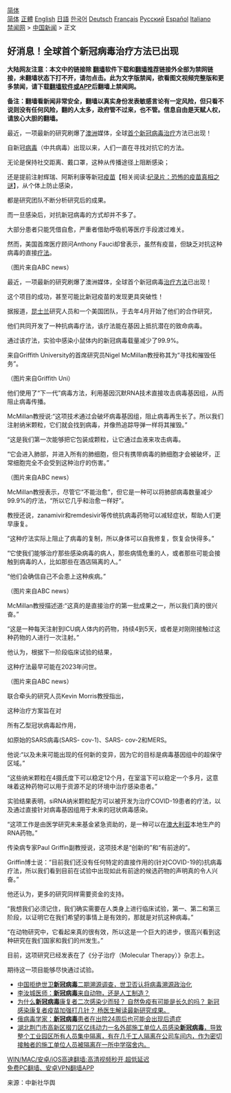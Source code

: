  <!-- 面包屑导航 --> <div class="breadcrumb"><!-- GTranslate: https://gtranslate.io/ -->  <div class="switcher notranslate">  <div class="selected">  <a href="#" onclick="return false;"> 简体</a>  </div>  <div class="option">  <a href="https://www.bannedbook.org" onclick="doGTranslate('zh-CN|zh-CN');jQuery('div.switcher div.selected a').html(jQuery(this).html());return false;" title="简体中文" class="nturl selected"> 简体</a>  <a href="https://www.bannedbook.org/zh-tw/" onclick="doGTranslate('zh-CN|zh-TW');jQuery('div.switcher div.selected a').html(jQuery(this).html());return false;" title="繁體中文" class="nturl"> 正體</a>  <a href="https://www.bannedbook.org/en/" onclick="doGTranslate('zh-CN|en');jQuery('div.switcher div.selected a').html(jQuery(this).html());return false;" title="English" class="nturl"> English</a>  <a href="https://www.bannedbook.org/ja/" onclick="doGTranslate('zh-CN|ja');jQuery('div.switcher div.selected a').html(jQuery(this).html());return false;" title="日本語" class="nturl"> 日語</a>  <a href="https://www.bannedbook.org/ko/" onclick="doGTranslate('zh-CN|ko');jQuery('div.switcher div.selected a').html(jQuery(this).html());return false;" title="한국어" class="nturl"> 한국어</a>  <a href="https://www.bannedbook.org/de/" onclick="doGTranslate('zh-CN|de');jQuery('div.switcher div.selected a').html(jQuery(this).html());return false;" title="Deutsch" class="nturl"> Deutsch</a>  <a href="https://www.bannedbook.org/fr/" onclick="doGTranslate('zh-CN|fr');jQuery('div.switcher div.selected a').html(jQuery(this).html());return false;" title="Français" class="nturl"> Français</a>  <a href="https://www.bannedbook.org/ru/" onclick="doGTranslate('zh-CN|ru');jQuery('div.switcher div.selected a').html(jQuery(this).html());return false;" title="Русский" class="nturl"> Русский</a>  <a href="https://www.bannedbook.org/es/" onclick="doGTranslate('zh-CN|es');jQuery('div.switcher div.selected a').html(jQuery(this).html());return false;" title="Español" class="nturl"> Español</a>  <a href="https://www.bannedbook.org/it/" onclick="doGTranslate('zh-CN|it');jQuery('div.switcher div.selected a').html(jQuery(this).html());return false;" title="Italiano" class="nturl"> Italiano</a>  </div>  </div>      <div class='breadcrumb-sub'><!-- Breadcrumb NavXT 6.3.0 --> <a href="https://www.bannedbook.org/" class="home">禁闻网</a> &gt; <a href="https://www.bannedbook.org/bnews/cnnews/" class="category">中国新闻</a> &gt; 正文</div></div><h2>好消息！全球首个新冠病毒治疗方法已出现</h2> <p class="notice"><b>大陆网友注意：本文中的链接除 <a href="https://github.com/bannedbook/fanqiang" >翻墙</a>软件下载和<a href="https://github.com/killgcd/justmysocks/blob/master/README.md">翻墙推荐</a>链接外全部为禁网链接，未翻墙状态下打不开，请勿点击。此为文字版禁闻，欲看图文视频完整版和更多禁闻，请下载<a href="https://github.com/bannedbook/fanqiang">翻墙软件或APP</a>后翻墙上禁闻网。</p><p>备注：翻墙看新闻非常安全，翻墙以真实身份发表敏感言论有一定风险，但只看不说则没有任何风险，翻的人太多，政府管不过来，也不管。信息自由是天赋人权，请放心大胆的翻墙。</b></p>  <div class="entry"> <p id="summary">最近，一项最新的研究刷爆了<a href="https://www.bannedbook.org/bnews/tag/%e6%be%b3%e6%b4%b2/" class="st_tag internal_tag" rel="tag" title="标签 澳洲 下的日志">澳洲</a>媒体，全球<a href="https://www.bannedbook.org/bnews/tag/%E9%A6%96%E4%B8%AA/" class="st_tag internal_tag" rel="tag" title="标签 首个 下的日志">首个</a><a href="https://www.bannedbook.org/bnews/tag/%e6%96%b0%e5%86%a0%e7%97%85%e6%af%92/" class="st_tag internal_tag" rel="tag" title="标签 新冠病毒 下的日志">新冠病毒</a><a href="https://www.bannedbook.org/bnews/tag/%e6%b2%bb%e7%96%97/" class="st_tag internal_tag" rel="tag" title="标签 治疗 下的日志">治疗</a>方法已出现！</p> <p>自新冠<a href="https://www.bannedbook.org/bnews/tag/%e7%97%85%e6%af%92/" class="st_tag internal_tag" rel="tag" title="标签 病毒 下的日志">病毒</a>（中共病毒）出现以来，人们一直在寻找对抗它的方法。</p> <p>无论是保持社交距离、戴口罩，这种从传播途径上阻断感染；</p> <p>还是提前注射辉瑞、阿斯利康等新冠<span class='wp_keywordlink'><a href="https://www.bannedbook.org/bnews/tculture/20160630/551027.html" title="疫苗" target="_blank">疫苗</a></span>【相关阅读:<a href='https://www.bannedbook.org/bnews/topimagenews/20180408/925060.html' target='_blank'>纪录片：恐怖的疫苗真相之谜</a>】，从个体上防止感染，</p> <p>都是研究团队不断分析研究后的成果。</p> <p>而一旦感染后，对抗新冠病毒的方式却并不多了。</p> <p>大部分患者只能凭借自愈，严重者借助呼吸机等医疗手段渡过难关。</p> <p>然而，美国首席医疗顾问Anthony Fauci却曾表示，虽然有疫苗，但缺乏对抗这种病毒的直接<a href="https://www.bannedbook.org/bnews/tag/%E7%96%97%E6%B3%95/" class="st_tag internal_tag" rel="tag" title="标签 疗法 下的日志">疗法</a>。</p> <p>（图片来自ABC news）</p> <p>最近，一项最新的研究刷爆了澳洲媒体，全球首个新冠病毒<a href="https://www.bannedbook.org/bnews/tag/%E6%B2%BB%E7%96%97%E6%96%B9%E6%B3%95/" class="st_tag internal_tag" rel="tag" title="标签 治疗方法 下的日志">治疗方法</a>已出现！</p> <p>这个项目的成功，甚至可能比新冠疫苗的发现更具突破性！</p> <p>据报道，<a href="https://www.bannedbook.org/bnews/tag/%E6%98%86%E5%A3%AB%E5%85%B0/" class="st_tag internal_tag" rel="tag" title="标签 昆士兰 下的日志">昆士兰</a>研究人员和一个美国团队，于去年4月开始了他们的合作研究，</p>  <p>他们共同开发了一种抗病毒疗法，该疗法能在基因上抵抗潜在的致命病毒。</p> <p>通过该疗法，实验中感染小鼠体内的新冠病毒载量减少了99.9%。</p> <p>来自Griffith University的首席研究员Nigel McMillan教授称其为“寻找和摧毁任务”。</p> <p>（图片来自Griffith Uni）</p> <p>他们使用了“下一代”病毒方法，利用基因沉默RNA技术直接攻击病毒基因组，从而阻止病毒传播。</p> <p>McMillan教授说:“这项技术通过会破坏病毒基因组，阻止病毒再生长了。所以我们注射纳米颗粒，它们就会找到病毒，并像热追踪导弹一样将其摧毁。”</p> <p>“这是我们第一次能够把它包装成颗粒，让它通过血液来攻击病毒。</p> <p>“它会进入肺部，并进入所有的肺细胞，但只有携带病毒的肺细胞才会被破坏，正常细胞完全不会受到这种治疗的伤害。”</p> <p>（图片来自ABC news）</p> <p>McMillan教授表示，尽管它“不能治愈”，但它是一种可以将肺部病毒数量减少99.9%的疗法，“所以它几乎和治愈一样好”。</p> <p>教授还说，zanamivir和remdesivir等传统抗病毒药物可以减轻症状，帮助人们更早康复。</p> <p>“这种疗法实际上阻止了病毒的复制，所以身体可以自我修复，恢复会快得多。”</p>  <p>“它使我们能够治疗那些感染病毒的病人，那些病情危重的人，或者那些可能会接触到病毒的人，比如那些在酒店隔离的人。”</p> <p>“他们会确信自己不会患上这种疾病。”</p> <p>（图片来自ABC news）</p> <p>McMillan教授描述道:“这真的是直接治疗的第一批成果之一，所以我们真的很兴奋。”</p> <p>“这是一种每天注射到ICU病人体内的药物，持续4到5天，或者是对刚刚接触过这种药物的人进行一次注射。”</p> <p>他认为，根据下一阶段临床试验的结果，</p> <p>这种疗法最早可能在2023年问世。</p> <p>（图片来自ABC news）</p> <p>联合牵头的研究人员Kevin Morris教授指出，</p> <p>这种治疗方案旨在对</p> <p>所有乙型冠状病毒起作用，</p> <p>如原始的SARS病毒(SARS- cov-1)、SARS- cov-2和MERS。</p>  <p>他说:“以及未来可能出现的任何新的变异，因为它的目标是病毒基因组中的超保守区域。”</p> <p>“这些纳米颗粒在4摄氏度下可以稳定12个月，在室温下可以稳定一个多月，这意味着这种药物可以用于资源不足的环境中治疗感染患者。”</p> <p>实验结果表明，siRNA纳米颗粒配方可以被开发为治疗COVID-19患者的疗法，以及通过直接针对病毒基因组用于未来的冠状病毒感染。</p> <p>“这项工作是由医学研究未来基金紧急资助的，是一种可以在<a href="https://www.bannedbook.org/bnews/tag/%e6%be%b3%e5%a4%a7%e5%88%a9%e4%ba%9a/" class="st_tag internal_tag" rel="tag" title="标签 澳大利亚 下的日志">澳大利亚</a>本地生产的RNA药物。”</p> <p>传染病专家Paul Griffin副教授说，这项技术是“创新的”和“有前途的”。</p> <p>Griffin博士说：“目前我们还没有任何特定的直接作用的(针对COVID-19的)抗病毒疗法，所以我们看到目前在试验中出现如此有前途的候选药物的声明真的令人兴奋。”</p> <p>他还认为，更多的研究同样需要资金的支持。</p> <p>“我想我们必须记住，我们确实需要在人类身上进行临床试验，第一、第二和第三阶段，以证明它在我们希望的事情上是有效的，那就是对抗这种病毒。”</p> <p>“在动物研究中，它看起来真的很有效，所以这是一个巨大的进步，很高兴看到这种研究在我们国家和我们的州发生。”</p> <p>目前，这项研究已经发表在了《分子治疗（Molecular Therapy）》杂志上。</p> <p>期待这一项目能够尽快通过试验。</p> <ul class='op-related-articles' title='相关阅读'> <li><a href='https://www.bannedbook.org/bnews/headline/20210814/1605935.html' target='_blank'>中国拒绝世卫<b>新冠病毒</b>二期溯源调查，世卫否认将病毒溯源政治化</a></li> <li><a href='https://www.bannedbook.org/bnews/taiwannews/20210812/1605242.html' target='_blank'>李汝城医师：<b>新冠病毒</b>来自动物，还是人工制造？</a></li> <li><a href='https://www.bannedbook.org/bnews/bannedvideo/20210812/1604817.html' target='_blank'>为什么<b>新冠病毒</b>康复者二次感染少而轻？ 自然免疫有可能是长久的吗？ 新冠感染康复者疫苗加强打几针？ 杨医生解读最新研究成果。</a></li> <li><a href='https://www.bannedbook.org/bnews/baitai/20210809/1603071.html' target='_blank'>俄病毒学家：<b>新冠病毒</b>患者在出院24周后也可能会出现后遗症</a></li> <li><a href='https://www.bannedbook.org/bnews/bannedvideo/20210809/1602726.html' target='_blank'>湖北荆门市高新区掇刀区亿纬动力一名外部施工单位人员感染<b>新冠病毒</b>，导致整个工业园区所有人员集中隔离，有在几千工人隔离在公司车间内，作为密切接触者的施工单位人员被隔离在一所中学宿舍内。</a></li> </ul> <p class="texttj"> <a href="https://github.com/bannedbook/fanqiang/wiki/V2ray%E6%9C%BA%E5%9C%BA" target="_blank">WIN/MAC/安卓/iOS高速翻墙:高清视频秒开,超低延迟</a><br/> <a href="https://github.com/bannedbook/fanqiang/wiki/%E7%A6%81%E9%97%BB%E7%BD%91%E5%AE%89%E5%8D%93%E7%BF%BB%E5%A2%99%E6%96%B0%E9%97%BBAPP" target="_blank">免费PC翻墙、安卓VPN翻墙APP</a></p> <p> 来源：中新社华舆 </p><a name='sharetosocial'></a>  <div style="margin-bottom:5px;padding-bottom:5px;clear:both"> <div id="archive-pix-1" class="banner-ads"> <!-- AuctionX Display platform tag START --> <div id="26318x728x90x621x_ADSLOT2" clicktrack="%%CLICK_URL_ESC%%"></div> <!-- AuctionX Display platform tag END --> </div> <div id="archive-pix-2" class="banner-ads"> <!-- AuctionX Display platform tag START --> <div id="26315x300x250x621x_ADSLOT2" clicktrack="%%CLICK_URL_ESC%%"></div> <!-- AuctionX Display platform tag END --> </div> </div>  <div id="archive-pix-1" class="banner-ads"> <!-- AuctionX Display platform tag START --> <div id="26318x728x90x621x_ADSLOT3" clicktrack="%%CLICK_URL_ESC%%"></div> <!-- AuctionX Display platform tag END --> </div> </div><!--END ENTRY--> 